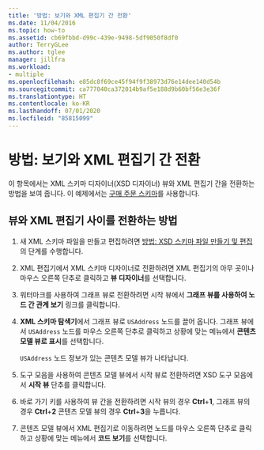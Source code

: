 ```yaml
---
title: '방법: 보기와 XML 편집기 간 전환'
ms.date: 11/04/2016
ms.topic: how-to
ms.assetid: cb69fbbd-d99c-439e-9498-5df9050f8df0
author: TerryGLee
ms.author: tglee
manager: jillfra
ms.workload:
- multiple
ms.openlocfilehash: e85dc8f69ce45f94f9f38973d76e14dee140d54b
ms.sourcegitcommit: ca777040ca372014b9af5e188d9b60bf56e3e36f
ms.translationtype: HT
ms.contentlocale: ko-KR
ms.lasthandoff: 07/01/2020
ms.locfileid: "85815099"
---
```

# <a name="how-to-switch-between-views-and-the-xml-editor"></a>방법: 보기와 XML 편집기 간 전환

이 항목에서는 XML 스키마 디자이너(XSD 디자이너) 뷰와 XML 편집기 간을 전환하는 방법을 보여 줍니다. 이 예제에서는 [구매 주문 스키마](../xml-tools/sample-xsd-file-simple-schema.md)를 사용합니다.

## <a name="to-switch-between-the-views-and-the-xml-editor"></a>뷰와 XML 편집기 사이를 전환하는 방법

1. 새 XML 스키마 파일을 만들고 편집하려면 [방법: XSD 스키마 파일 만들기 및 편집](../xml-tools/how-to-create-and-edit-an-xsd-schema-file.md)의 단계를 수행합니다.

2. XML 편집기에서 XML 스키마 디자이너로 전환하려면 XML 편집기의 아무 곳이나 마우스 오른쪽 단추로 클릭하고 **뷰 디자이너**를 선택합니다.

3. 워터마크를 사용하여 그래프 뷰로 전환하려면 시작 뷰에서 **그래프 뷰를 사용하여 노드 간 관계 보기** 링크를 클릭합니다.

4. **XML 스키마 탐색기**에서 그래프 뷰로 `USAddress` 노드를 끌어 옵니다. 그래프 뷰에서 `USAddress` 노드를 마우스 오른쪽 단추로 클릭하고 상황에 맞는 메뉴에서 **콘텐츠 모델 뷰로 표시**를 선택합니다.

     `USAddress` 노드 정보가 있는 콘텐츠 모델 뷰가 나타납니다.

5. 도구 모음을 사용하여 콘텐츠 모델 뷰에서 시작 뷰로 전환하려면 XSD 도구 모음에서 **시작 뷰** 단추를 클릭합니다.

6. 바로 가기 키를 사용하여 뷰 간을 전환하려면 시작 뷰의 경우 **Ctrl**+**1**, 그래프 뷰의 경우 **Ctrl**+**2** 콘텐츠 모델 뷰의 경우 **Ctrl**+**3**을 누릅니다.

7. 콘텐츠 모델 뷰에서 XML 편집기로 이동하려면 노드를 마우스 오른쪽 단추로 클릭하고 상황에 맞는 메뉴에서 **코드 보기**를 선택합니다.
